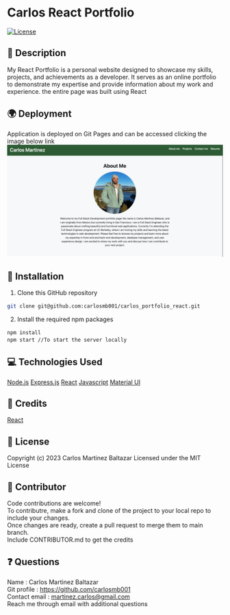 # Carlos React Portfolio
[![License](https://img.shields.io/badge/License-MIT-yellow.svg)](http://choosealicense.com/licenses/mit/)

## 🌟 Description
My React Portfolio is a personal website designed to showcase my skills, projects, and achievements as a developer. It serves as an online portfolio to demonstrate my expertise and provide information about my work and experience. the entire page was built using React

## 🌍 Deployment
Application is deployed on Git Pages and can be accessed clicking the image below link
<a href="https://carlosmb001.github.io/carlos_portfolio_react/"><img src="/public/assests/images/projects/porfolio.png" alt="Website Preview"></a>

## 🚀 Installation
1. Clone this GitHub repository
```bash
git clone git@github.com:carlosmb001/carlos_portfolio_react.git
```
2. Install the required npm packages
```bash
npm install 
npm start //To start the server locally
```
## 💻 Technologies Used
[Node.js](https://nodejs.org/en)
[Express.js](https://expressjs.com/)
[React](https://react.dev/)
[Javascript](https://www.javascript.com/)
[Material UI](https://mui.com/material-ui/)

## 👏 Credits
[React](https://react.dev/learn/start-a-new-react-project)


## 📝 License
Copyright (c) 2023 Carlos Martinez Baltazar
Licensed under the MIT License

## 🤝 Contributor
Code contributions are welcome! <br> To contributre, make a fork and clone of the project to your local repo to include your changes. <br> Once changes are ready, create a pull request to merge them to main branch. <br> Include CONTRIBUTOR.md to get the credits



## ❓ Questions 
  Name : Carlos Martinez Baltazar <br>
  Git profile : https://github.com/carlosmb001 <br>
  Contact email : martinez.carlos@gmail.com  <br>
  Reach me through email with additional questions
